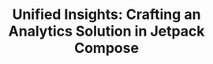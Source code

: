---
layout: talk
section-type: talk
title: "Unified Insights: Crafting an Analytics Solution in Jetpack Compose"
technology: "Android, Jetpack Compose, Analytics"
cover-img: "img/talks/anylytics-cover.png"
thumb-img: "img/talks/anylytics.png"
permalink: /talks/anylytics-adelaide
location: "DevFest Adelaide"
type: "In Person"
presentation-id: "2PACX-1vQYO0k-A1YO-yr8dForg0DfpkrtpwHcobcS3foeYbA5QhtEVFXJ9mLOGAyY1f7PskPNNrPjy6cKpLoT"
youtube-id: ""
---